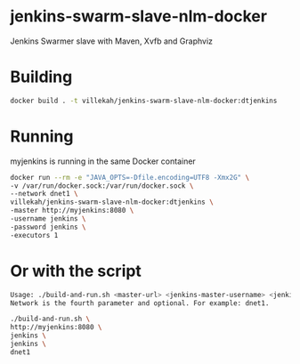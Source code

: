 jenkins-swarm-slave-nlm-docker
==============================

Jenkins Swarmer slave with Maven, Xvfb and Graphviz

# Building

```bash
docker build . -t villekah/jenkins-swarm-slave-nlm-docker:dtjenkins
```

# Running

myjenkins is running in the same Docker container

```bash
docker run --rm -e "JAVA_OPTS=-Dfile.encoding=UTF8 -Xmx2G" \
-v /var/run/docker.sock:/var/run/docker.sock \
--network dnet1 \
villekah/jenkins-swarm-slave-nlm-docker:dtjenkins \
-master http://myjenkins:8080 \
-username jenkins \
-password jenkins \
-executors 1
```

# Or with the script


```bash
Usage: ./build-and-run.sh <master-url> <jenkins-master-username> <jenkins-master-password> [network]
Network is the fourth parameter and optional. For example: dnet1.

./build-and-run.sh \
http://myjenkins:8080 \
jenkins \
jenkins \
dnet1
```
